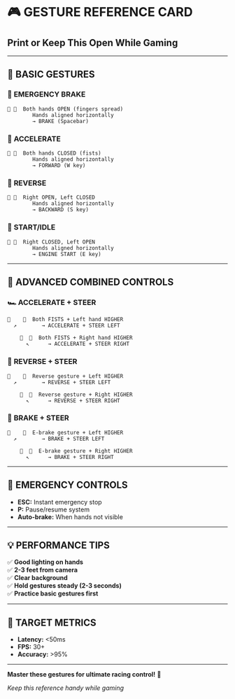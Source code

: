 # 🎮 GESTURE REFERENCE CARD

## Print or Keep This Open While Gaming

---

## 🤲 BASIC GESTURES

### 🛑 **EMERGENCY BRAKE**
```
👐 👐  Both hands OPEN (fingers spread)
        Hands aligned horizontally
        → BRAKE (Spacebar)
```

### 🚗 **ACCELERATE** 
```
👊 👊  Both hands CLOSED (fists)
        Hands aligned horizontally  
        → FORWARD (W key)
```

### 🔄 **REVERSE**
```
👐 👊  Right OPEN, Left CLOSED
        Hands aligned horizontally
        → BACKWARD (S key)
```

### 🔧 **START/IDLE**
```
👊 👐  Right CLOSED, Left OPEN
        Hands aligned horizontally
        → ENGINE START (E key)
```

---

## 🎯 ADVANCED COMBINED CONTROLS

### 🏎️ **ACCELERATE + STEER**
```
👊    👊  Both FISTS + Left hand HIGHER
  ↗️        → ACCELERATE + STEER LEFT

    👊  👊  Both FISTS + Right hand HIGHER  
      ↖️      → ACCELERATE + STEER RIGHT
```

### 🔄 **REVERSE + STEER**
```
👐    👊  Reverse gesture + Left HIGHER
  ↗️        → REVERSE + STEER LEFT

    👐  👊  Reverse gesture + Right HIGHER
      ↖️      → REVERSE + STEER RIGHT  
```

### 🛑 **BRAKE + STEER**
```
👐    👐  E-brake gesture + Left HIGHER
  ↗️        → BRAKE + STEER LEFT

    👐  👐  E-brake gesture + Right HIGHER
      ↖️      → BRAKE + STEER RIGHT
```

---

## 🚨 EMERGENCY CONTROLS

- **ESC:** Instant emergency stop
- **P:** Pause/resume system
- **Auto-brake:** When hands not visible

---

## 💡 PERFORMANCE TIPS

✅ **Good lighting on hands**  
✅ **2-3 feet from camera**  
✅ **Clear background**  
✅ **Hold gestures steady (2-3 seconds)**  
✅ **Practice basic gestures first**

---

## 🎯 TARGET METRICS

- **Latency:** <50ms
- **FPS:** 30+
- **Accuracy:** >95%

---

**Master these gestures for ultimate racing control!** 🏁

*Keep this reference handy while gaming*
